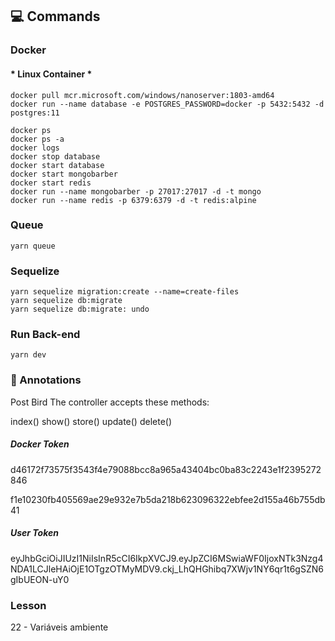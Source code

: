 <div id="commands">

## :computer: Commands

### Docker
#### * Linux Container *
```docker
docker pull mcr.microsoft.com/windows/nanoserver:1803-amd64
docker run --name database -e POSTGRES_PASSWORD=docker -p 5432:5432 -d postgres:11
```

```docker
docker ps
docker ps -a
docker logs
docker stop database
docker start database
docker start mongobarber
docker start redis
docker run --name mongobarber -p 27017:27017 -d -t mongo
docker run --name redis -p 6379:6379 -d -t redis:alpine
```

### Queue
```yarn
yarn queue
```

### Sequelize
```yarn
yarn sequelize migration:create --name=create-files
yarn sequelize db:migrate
yarn sequelize db:migrate: undo
```

### Run Back-end
```yarn
yarn dev
```
</div>

<div id="anotations">

### :memo: Annotations

Post Bird
The controller accepts these methods:

index()
show()
store()
update()
delete()

##### Docker Token
d46172f73575f3543f4e79088bcc8a965a43404bc0ba83c2243e1f2395272846

f1e10230fb405569ae29e932e7b5da218b623096322ebfee2d155a46b755db41

##### User Token
eyJhbGciOiJIUzI1NiIsInR5cCI6IkpXVCJ9.eyJpZCI6MSwiaWF0IjoxNTk3Nzg4NDA1LCJleHAiOjE1OTgzOTMyMDV9.ckj_LhQHGhibq7XWjv1NY6qr1t6gSZN6gIbUEON-uY0

### Lesson
22 - Variáveis ambiente

</div>

